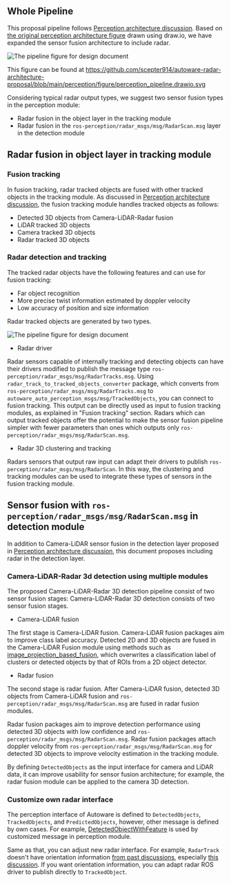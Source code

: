## Whole Pipeline

This proposal pipeline follows [Perception architecture discussion](https://github.com/autowarefoundation/autoware/discussions/3).
Based on [the original perception architecture figure](https://github.com/scepter914/autoware-radar-architecture-proposal/blob/main/perception/figure/perception_pipeline_original.drawio.svg) drawn using draw.io, we have expanded the sensor fusion architecture to include radar.

![The pipeline figure for design document](https://raw.githubusercontent.com/scepter914/autoware-radar-architecture-proposal/main/perception/figure/perception_pipeline.drawio.svg)

This figure can be found at <https://github.com/scepter914/autoware-radar-architecture-proposal/blob/main/perception/figure/perception_pipeline.drawio.svg>

Considering typical radar output types, we suggest two sensor fusion types in the perception module:

- Radar fusion in the object layer in the tracking module
- Radar fusion in the `ros-perception/radar_msgs/msg/RadarScan.msg` layer in the detection module

## Radar fusion in object layer in tracking module

### Fusion tracking

In fusion tracking, radar tracked objects are fused with other tracked objects in the tracking module.
As discussed in [Perception architecture discussion](https://github.com/autowarefoundation/autoware/discussions/3), the fusion tracking module handles tracked objects as follows:

- Detected 3D objects from Camera-LiDAR-Radar fusion
- LiDAR tracked 3D objects
- Camera tracked 3D objects
- Radar tracked 3D objects

### Radar detection and tracking

The tracked radar objects have the following features and can use for fusion tracking:

- Far object recognition
- More precise twist information estimated by doppler velocity
- Low accuracy of position and size information

Radar tracked objects are generated by two types.

![The pipeline figure for design document](https://raw.githubusercontent.com/scepter914/autoware-radar-architecture-proposal/main/perception/figure/radar_detection_tracking.drawio.svg)

- Radar driver

Radar sensors capable of internally tracking and detecting objects can have their drivers modified to publish the message type `ros-perception/radar_msgs/msg/RadarTracks.msg`.
Using `radar_track_to_tracked_objects_converter` package, which converts from `ros-perception/radar_msgs/msg/RadarTracks.msg` to `autoware_auto_perception_msgs/msg/TrackedObjects`, you can connect to fusion tracking.
This output can be directly used as input to fusion tracking modules, as explained in "Fusion tracking" section.
Radars which can output tracked objects offer the potential to make the sensor fusion pipeline simpler with fewer parameters than ones which outputs only `ros-perception/radar_msgs/msg/RadarScan.msg`.

- Radar 3D clustering and tracking

Radars sensors that output raw input can adapt their drivers to publish `ros-perception/radar_msgs/msg/RadarScan`.
In this way, the clustering and tracking modules can be used to integrate these types of sensors in the fusion tracking module.

## Sensor fusion with `ros-perception/radar_msgs/msg/RadarScan.msg` in detection module

In addition to Camera-LiDAR sensor fusion in the detection layer proposed in [Perception architecture discussion](https://github.com/autowarefoundation/autoware/discussions/3), this document proposes including radar in the detection layer.

### Camera-LiDAR-Radar 3d detection using multiple modules

The proposed Camera-LiDAR-Radar 3D detection pipeline consist of two sensor fusion stages:
Camera-LiDAR-Radar 3D detection consists of two sensor fusion stages.

- Camera-LiDAR fusion

The first stage is Camera-LiDAR fusion.
Camera-LiDAR fusion packages aim to improve class label accuracy.
Detected 2D and 3D objects are fused in the Camera-LiDAR Fusion module using methods such as [image_projection_based_fusion](https://github.com/autowarefoundation/autoware.universe/tree/main/perception/image_projection_based_fusion), which overwrites a classification label of clusters or detected objects by  that of ROIs from a 2D object detector.

- Radar fusion

The second stage is radar fusion.
After Camera-LiDAR fusion, detected 3D objects from Camera-LiDAR fusion and  `ros-perception/radar_msgs/msg/RadarScan.msg` are fused in radar fusion modules.

Radar fusion packages aim to improve detection performance using detected 3D objects with low confidence and `ros-perception/radar_msgs/msg/RadarScan.msg`.
Radar fusion packages attach doppler velocity from `ros-perception/radar_msgs/msg/RadarScan.msg` for detected 3D objects to improve velocity estimation in the tracking module.

By defining `DetectedObjects` as the input interface for camera and LiDAR data, it can improve usability for sensor fusion architecture; for example, the radar fusion module can be applied to the camera 3D detection.

### Customize own radar interface

The perception interface of Autoware is defined to `DetectedObjects`, `TrackedObjects`, and `PredictedObjects`, however, other message is defined by own cases. For example, [DetectedObjectWithFeature](https://github.com/tier4/tier4_autoware_msgs/tree/tier4/universe/tier4_perception_msgs/msg/object_recognition) is used by customized message in perception module.

Same as that, you can adjust new radar interface.
For example, `RadarTrack` doesn't have orientation information [from past discussions](https://github.com/ros-perception/radar_msgs/pull/3), especially [this discussion](https://github.com/ros-perception/radar_msgs/pull/3#issuecomment-661599741).
If you want orientation information, you can adapt radar ROS driver to publish directly to `TrackedObject`.
